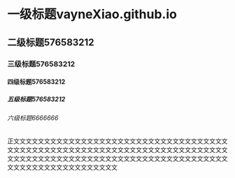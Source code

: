 # 一级标题vayneXiao.github.io
## 二级标题576583212
### 三级标题576583212
#### 四级标题576583212
##### 五级标题576583212
###### 六级标题6666666
正文文文文文文文文文文文文文文文文文文文文文文文文文文文文文文文文文文文文文文文文文文文文文文文文文文文文文文文文文文文文文文文文文文文文文文文文文文文文文文文文文文文文文文文文文文文文文文文文文文文文文文文文文文文文文文文文文文文文文文文文文文文文文
